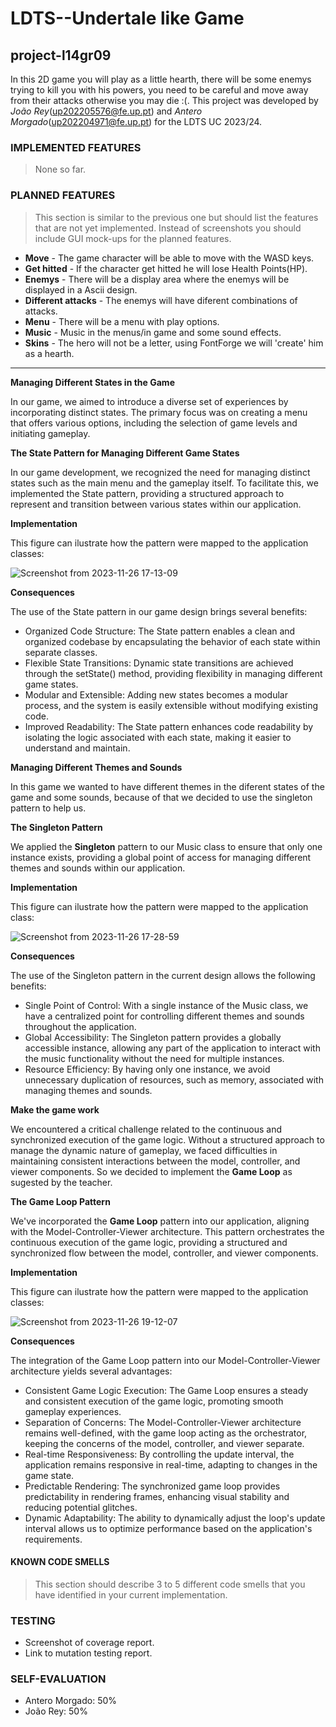# LDTS--Undertale like Game
## project-l14gr09

 In this 2D game you will play as a little hearth, there will be some enemys trying to kill you with his powers, you need
to be careful and move away from their attacks otherwise you may die :(.
 This project was developed by *João Rey*(up202205576@fe.up.pt) and *Antero Morgado*(up202204971@fe.up.pt) for the LDTS UC 2023/24.

### IMPLEMENTED FEATURES

> None so far.

### PLANNED FEATURES

> This section is similar to the previous one but should list the features that are not yet implemented. Instead of screenshots you should include GUI mock-ups for the planned features.

- **Move** - The game character will be able to move with the WASD keys.
- **Get hitted** - If the character get hitted he will lose Health Points(HP).
- **Enemys** - There will be a display area where the enemys will be displayed in a Ascii design.
- **Different attacks** - The enemys will have diferent combinations of attacks.
- **Menu** - There will be a menu with play options.
- **Music** - Music in the menus/in game and some sound effects.
- **Skins** - The hero will not be a letter, using FontForge we will 'create' him as a hearth.


------
**Managing Different States in the Game**

In our game, we aimed to introduce a diverse set of experiences by incorporating distinct states. The primary focus was on creating a menu that offers various options, including the selection of game levels and initiating gameplay.

**The State Pattern for Managing Different Game States**

In our game development, we recognized the need for managing distinct states such as the main menu and the gameplay itself. To facilitate this, we implemented the State pattern, providing a structured approach to represent and transition between various states within our application.

**Implementation**

This figure can ilustrate how the pattern were mapped to the application classes:

![Screenshot from 2023-11-26 17-13-09](https://github.com/FEUP-LDTS-2023/project-l14gr09/assets/144793333/8a330320-e86f-4110-af00-7e14abe4565f)


**Consequences**

The use of the State pattern in our game design brings several benefits:
- Organized Code Structure: The State pattern enables a clean and organized codebase by encapsulating the behavior of each state within separate classes.
- Flexible State Transitions: Dynamic state transitions are achieved through the setState() method, providing flexibility in managing different game states.
- Modular and Extensible: Adding new states becomes a modular process, and the system is easily extensible without modifying existing code.
- Improved Readability: The State pattern enhances code readability by isolating the logic associated with each state, making it easier to understand and maintain.


**Managing Different Themes and Sounds**

In this game we wanted to have different themes in the diferent states of the game and some sounds, because of that we decided to use the singleton pattern to help us.


**The Singleton Pattern**

We applied the **Singleton** pattern to our Music class to ensure that only one instance exists, providing a global point of access for managing different themes and sounds within our application.

**Implementation**

This figure can ilustrate how the pattern were mapped to the application class:

![Screenshot from 2023-11-26 17-28-59](https://github.com/FEUP-LDTS-2023/project-l14gr09/assets/144793333/51e32f1d-678d-406b-be8a-9c3cd54847ca)


**Consequences**

The use of the Singleton pattern in the current design allows the following benefits:

- Single Point of Control: With a single instance of the Music class, we have a centralized point for controlling different themes and sounds throughout the application.
- Global Accessibility: The Singleton pattern provides a globally accessible instance, allowing any part of the application to interact with the music functionality without the need for multiple instances.
- Resource Efficiency: By having only one instance, we avoid unnecessary duplication of resources, such as memory, associated with managing themes and sounds.



**Make the game work**

We encountered a critical challenge related to the continuous and synchronized execution of the game logic. Without a structured approach to manage the dynamic nature of gameplay, we faced difficulties in maintaining consistent interactions between the model, controller, and viewer components. So we decided to implement the **Game Loop** as sugested by the teacher. 

**The Game Loop Pattern**

We've incorporated the **Game Loop** pattern into our application, aligning with the Model-Controller-Viewer architecture. This pattern orchestrates the continuous execution of the game logic, providing a structured and synchronized flow between the model, controller, and viewer components.

**Implementation**

This figure can ilustrate how the pattern were mapped to the application classes:

![Screenshot from 2023-11-26 19-12-07](https://github.com/FEUP-LDTS-2023/project-l14gr09/assets/144793333/84584aac-7c40-4ae5-bcd6-e9e0563aab78)

**Consequences**

The integration of the Game Loop pattern into our Model-Controller-Viewer architecture yields several advantages:

- Consistent Game Logic Execution: The Game Loop ensures a steady and consistent execution of the game logic, promoting smooth gameplay experiences.
- Separation of Concerns: The Model-Controller-Viewer architecture remains well-defined, with the game loop acting as the orchestrator, keeping the concerns of the model, controller, and viewer separate.
- Real-time Responsiveness: By controlling the update interval, the application remains responsive in real-time, adapting to changes in the game state.
- Predictable Rendering: The synchronized game loop provides predictability in rendering frames, enhancing visual stability and reducing potential glitches.
- Dynamic Adaptability: The ability to dynamically adjust the loop's update interval allows us to optimize performance based on the application's requirements.

#### KNOWN CODE SMELLS

> This section should describe 3 to 5 different code smells that you have identified in your current implementation.

### TESTING

- Screenshot of coverage report.
- Link to mutation testing report.

### SELF-EVALUATION

- Antero Morgado: 50%
- João Rey: 50%
